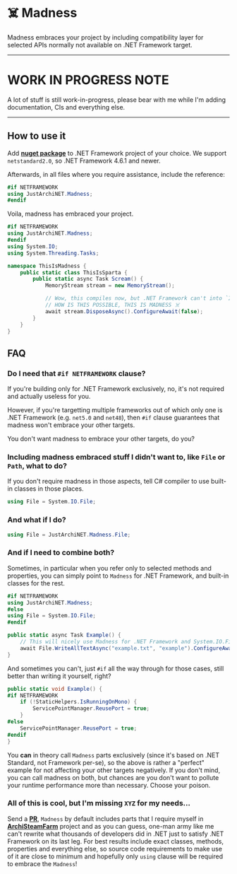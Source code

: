 # ☠️ Madness 

Madness embraces your project by including compatibility layer for selected APIs normally not available on .NET Framework target.

---

# WORK IN PROGRESS NOTE

A lot of stuff is still work-in-progress, please bear with me while I'm adding documentation, CIs and everything else.

---

## How to use it

Add **[nuget package](https://www.nuget.org/packages/JustArchiNET.Madness)** to .NET Framework project of your choice. We support `netstandard2.0`, so .NET Framework 4.6.1 and newer.

Afterwards, in all files where you require assistance, include the reference:

```csharp
#if NETFRAMEWORK
using JustArchiNET.Madness;
#endif
```

Voila, madness has embraced your project.

```csharp
#if NETFRAMEWORK
using JustArchiNET.Madness;
#endif
using System.IO;
using System.Threading.Tasks;

namespace ThisIsMadness {
	public static class ThisIsSparta {
		public static async Task Scream() {
			MemoryStream stream = new MemoryStream();

			// Wow, this compiles now, but .NET Framework can't into `IAsyncDisposable`!
			// HOW IS THIS POSSIBLE, THIS IS MADNESS ☠️
			await stream.DisposeAsync().ConfigureAwait(false);
		}
	}
}
```

## FAQ

### Do I need that `#if NETFRAMEWORK` clause?

If you're building only for .NET Framework exclusively, no, it's not required and actually useless for you.

However, if you're targetting multiple frameworks out of which only one is .NET Framework (e.g. `net5.0` and `net48`), then `#if` clause guarantees that madness won't embrace your other targets.

You don't want madness to embrace your other targets, do you?

### Including madness embraced stuff I didn't want to, like `File` or `Path`, what to do?

If you don't require madness in those aspects, tell C# compiler to use built-in classes in those places.

```csharp
using File = System.IO.File;
```

### And what if I do?

```csharp
using File = JustArchiNET.Madness.File;
```

### And if I need to combine both?

Sometimes, in particular when you refer only to selected methods and properties, you can simply point to `Madness` for .NET Framework, and built-in classes for the rest.

```csharp
#if NETFRAMEWORK
using JustArchiNET.Madness;
#else
using File = System.IO.File;
#endif

public static async Task Example() {
	// This will nicely use Madness for .NET Framework and System.IO.File for other targets, nice!
	await File.WriteAllTextAsync("example.txt", "example").ConfigureAwait(false);
}
```

And sometimes you can't, just `#if` all the way through for those cases, still better than writing it yourself, right?

```csharp
public static void Example() {
#if NETFRAMEWORK
	if (!StaticHelpers.IsRunningOnMono) {
		ServicePointManager.ReusePort = true;
	}
#else
	ServicePointManager.ReusePort = true;
#endif
}
```

You **can** in theory call `Madness` parts exclusively (since it's based on .NET Standard, not Framework per-se), so the above is rather a "perfect" example for not affecting your other targets negatively. If you don't mind, you can call madness on both, but chances are you don't want to pollute your runtime performance more than necessary. Choose your poison.

### All of this is cool, but I'm missing `XYZ` for my needs...

Send a **[PR](https://github.com/JustArchiNET/Madness/pulls)**, `Madness` by default includes parts that I require myself in **[ArchiSteamFarm](https://github.com/JustArchiNET/ArchiSteamFarm)** project and as you can guess, one-man army like me can't rewrite what thousands of developers did in .NET just to satisfy .NET Framework on its last leg. For best results include exact classes, methods, properties and everything else, so source code requirements to make use of it are close to minimum and hopefully only `using` clause will be required to embrace the `Madness`!